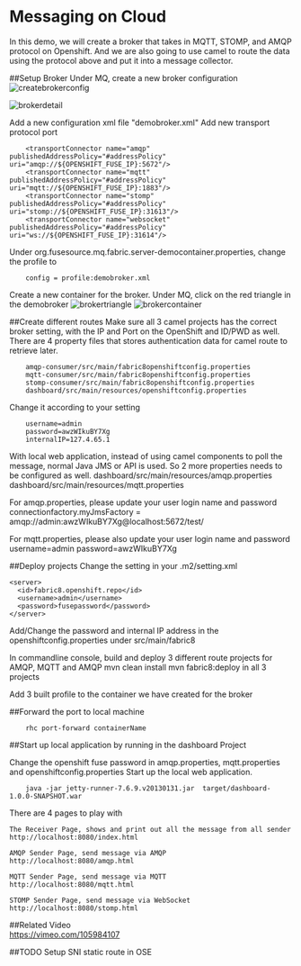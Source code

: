 # Messaging on Cloud

In this demo, we will create a broker that takes in MQTT, STOMP, and AMQP protocol on Openshift.
And we are also going to use camel to route the data using the protocol above and put it into a message collector. 

##Setup Broker 
Under MQ, create a new broker configuration
![createbrokerconfig](https://github.com/weimeilin79/iot-mashup/blob/master/docs/image/01-createbrokerconfig.png?raw=true)

![brokerdetail](https://github.com/weimeilin79/iot-mashup/blob/master/docs/image/02-brokerdetail.png?raw=true)

Add a new configuration xml file "demobroker.xml"
Add new transport protocol port

		<transportConnector name="amqp" publishedAddressPolicy="#addressPolicy" uri="amqp://${OPENSHIFT_FUSE_IP}:5672"/>
		<transportConnector name="mqtt" publishedAddressPolicy="#addressPolicy" uri="mqtt://${OPENSHIFT_FUSE_IP}:1883"/>
		<transportConnector name="stomp" publishedAddressPolicy="#addressPolicy" uri="stomp://${OPENSHIFT_FUSE_IP}:31613"/>
		<transportConnector name="websocket" publishedAddressPolicy="#addressPolicy" uri="ws://${OPENSHIFT_FUSE_IP}:31614"/>

Under org.fusesource.mq.fabric.server-democontainer.properties, change the profile to 

		config = profile:demobroker.xml
		
Create a new container for the broker. Under MQ, click on the red triangle in the demobroker
![brokertriangle](https://github.com/weimeilin79/iot-mashup/blob/master/docs/image/03-brokertriangle.png?raw=true)
![brokercontainer](https://github.com/weimeilin79/iot-mashup/blob/master/docs/image/04-brokercontainer.png?raw=true)

##Create different routes
Make sure all 3 camel projects has the correct broker setting, with the IP and Port on the OpenShift and ID/PWD as well.
There are 4 property files that stores authentication data for camel route to retrieve later.
		
		amqp-consumer/src/main/fabric8openshiftconfig.properties
		mqtt-consumer/src/main/fabric8openshiftconfig.properties
		stomp-consumer/src/main/fabric8openshiftconfig.properties 
		dashboard/src/main/resources/openshiftconfig.properties

Change it according to your setting
		
		username=admin
		password=awzWIkuBY7Xg
		internalIP=127.4.65.1
		
With local web application, instead of using camel components to poll the message, normal Java JMS or API is used. So 2 more properties needs to be configured as well.
		dashboard/src/main/resources/amqp.properties
		dashboard/src/main/resources/mqtt.properties

For amqp.properties, please update your user login name and password
		connectionfactory.myJmsFactory = amqp://admin:awzWIkuBY7Xg@localhost:5672/test/

For mqtt.properties, please also update your user login name and password
		username=admin
		password=awzWIkuBY7Xg


##Deploy projects
Change the setting in your .m2/setting.xml

    <server>
      <id>fabric8.openshift.repo</id>
      <username>admin</username>
      <password>fusepassword</password>
    </server>
    
Add/Change the password and internal IP address in the openshiftconfig.properties under src/main/fabric8    

In commandline console, build and deploy 3 different route projects for AMQP, MQTT and AMQP
		mvn clean install
		mvn fabric8:deploy
in all 3 projects

Add 3 built profile to the container we have created for the broker


##Forward the port to local machine

		rhc port-forward containerName

##Start up local application by running in the dashboard Project

Change the openshift fuse password in amqp.properties, mqtt.properties and openshiftconfig.properties
Start up the local web application. 
		
		java -jar jetty-runner-7.6.9.v20130131.jar  target/dashboard-1.0.0-SNAPSHOT.war

There are 4 pages to play with

	The Receiver Page, shows and print out all the message from all sender
	http://localhost:8080/index.html
	
	AMQP Sender Page, send message via AMQP
	http://localhost:8080/amqp.html
	
	MQTT Sender Page, send message via MQTT
	http://localhost:8080/mqtt.html
	
	STOMP Sender Page, send message via WebSocket
	http://localhost:8080/stomp.html
		
##Related Video		
https://vimeo.com/105984107
		
##TODO
	Setup SNI static route in OSE